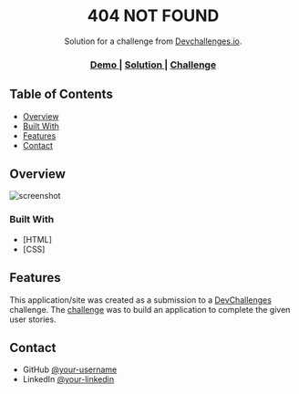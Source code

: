 <h1 align="center">404 NOT FOUND</h1>

<div align="center">
   Solution for a challenge from  <a href="http://devchallenges.io" target="_blank">Devchallenges.io</a>.
</div>

<div align="center">
  <h3>
    <a target="_blank" href="https://giochagelishvili.github.io/404/">
      Demo
    </a>
    <span> | </span>
    <a target="_blank" href="https://giochagelishvili.github.io/404/">
      Solution
    </a>
    <span> | </span>
    <a target="_blank" href="https://devchallenges.io/challenges/wBunSb7FPrIepJZAg0sY">
      Challenge
    </a>
  </h3>
</div>

<!-- TABLE OF CONTENTS -->

## Table of Contents

- [Overview](#overview)
- [Built With](#built-with)
- [Features](#features)
- [Contact](#contact)

<!-- OVERVIEW -->

## Overview

![screenshot](https://iili.io/HOdknN1.png)

### Built With

- [HTML]
- [CSS]

## Features

This application/site was created as a submission to a [DevChallenges](https://devchallenges.io/challenges) challenge. The [challenge](https://devchallenges.io/challenges/wBunSb7FPrIepJZAg0sY) was to build an application to complete the given user stories.

## Contact

- GitHub [@your-username](https://github.com/giochagelishvili/)
- LinkedIn [@your-linkedin](https://www.linkedin.com/in/giochagelishvili/)
